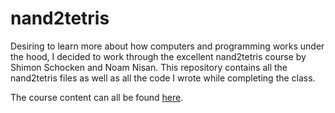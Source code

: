 # nand2tetris

Desiring to learn more about how computers and programming works under the hood, I decided to work through the excellent nand2tetris course by Shimon Schocken and Noam Nisan. 
This repository contains all the nand2tetris files as well as all the code I wrote while completing the class.

The course content can all be found [here](https://www.nand2tetris.org/course).
